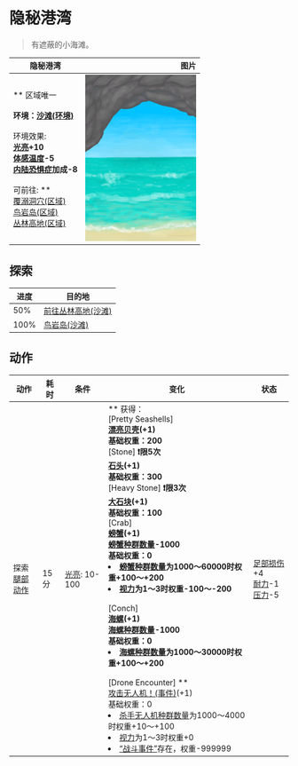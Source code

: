 # 隐秘港湾  
> 有遮蔽的小海滩。  
  
  隐秘港湾  |   图片   
 ----  |  ----:   
 ** 区域唯一 **<br><br>**环境：**[沙滩(环境)](Env_Cove.md)<br><br>** 环境效果: **<br>[光亮](Light.md)+10<br>[体感温度](TemperaturePerceived.md)-5<br>[内陆恐惧症](LandSickness.md)加成-8<br><br>** 可前往: **<br>[覆溺洞穴(区域)](FloodedChamber.md)<br>[鸟岩岛(区域)](BirdRock.md)<br>[丛林高地(区域)](JungleHighlands.md)  |  <img decoding="async" src="Sprite/Cove.png" href="a.md" style="max-width:300px;max-height:300px;">   
  
## 探索  
进度  |  目的地  
----  |  ----  
50%  |  [前往丛林高地(沙滩)](Path_CoveToJungleHighlands.md)  
100%  |  [鸟岩岛(沙滩)](Path_CoveToBirdRock.md)  
## 动作  
动作  |  耗时  |  条件  |  变化  |  状态  
----  |  ----  |  ----  |  ----  |  ----  
探索<br>[腿部动作](LegAction.md)  |  15分  |  [光亮](Light.md): 10-100  |  ** 获得： **<br>** [Pretty Seashells] **<br>  [漂亮贝壳](SeashellsPretty.md)(+1)<br>基础权重：200<br>** [Stone] **❗限5次<br>  [石头](Stone.md)(+1)<br>基础权重：300<br>** [Heavy Stone] **❗限3次<br>  [大石块](StoneHeavy.md)(+1)<br>基础权重：100<br>** [Crab] **<br>  [螃蟹](Crab.md)(+1)<br>[螃蟹种群数量](Pop_Crab.md)-1000<br>基础权重：0<li>[螃蟹种群数量](Pop_Crab.md)为1000～60000时权重+100～+200</li><li>[视力](Myopia.md)为1～3时权重-100～-200</li><br>** [Conch] **<br>  [海螺](Conch.md)(+1)<br>[海螺种群数量](Pop_Conch.md)-1000<br>基础权重：0<li>[海螺种群数量](Pop_Conch.md)为1000～30000时权重+100～+200</li><br>** [Drone Encounter] **<br>  [攻击无人机！(事件)](Event_DroneFight.md)(+1)<br>基础权重：0<li>[杀手无人机种群数量](Pop_Drone.md)为1000～4000时权重+10～+100</li><li>[视力](Myopia.md)为1～3时权重+0</li><li>[“战斗事件”](tag_FightEvent.md)存在，权重-999999</li>  |  [足部损伤](FootDamage.md)+4<br>[耐力](Stamina.md)-1<br>[压力](Stress.md)-5  


<script>document.title="隐秘港湾 - 卡牌生存百科 Card Survival Wiki";</script>